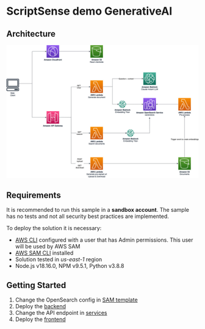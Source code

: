 # ScriptSense demo GenerativeAI

## Architecture

![Architecture](./assets/architecture.jpg)

## Requirements

It is recommended to run this sample in a **sandbox account**. The sample has no tests and not all security best practices are implemented.

To deploy the solution it is necessary:

- [AWS CLI](https://docs.aws.amazon.com/en_us/cli/latest/userguide/getting-started-install.html) configured with a user that has Admin permissions. This user will be used by AWS SAM
- [AWS SAM CLI](https://docs.aws.amazon.com/serverless-application-model/latest/developerguide/install-sam-cli.html) installed
- Solution tested in _us-east-1_ region
- Node.js v18.16.0, NPM v9.5.1, Python v3.8.8

## Getting Started

1. Change the OpenSearch config in [SAM template](./backend/template.yaml)
2. Deploy the [backend](./backend/README.md)
3. Change the API endpoint in [services](./frontend/src/services/api.js)
4. Deploy the [frontend](./frontend/README.md)
